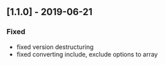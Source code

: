 ## [1.1.0] - 2019-06-21

### Fixed

- fixed version destructuring
- fixed converting include, exclude options to array
